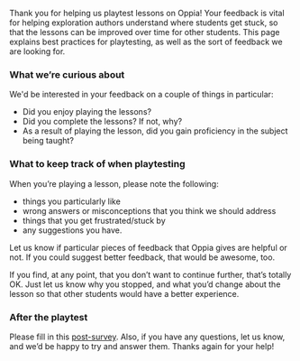Thank you for helping us playtest lessons on Oppia! Your feedback is vital for helping exploration authors understand where students get stuck, so that the lessons can be improved over time for other students. This page explains best practices for playtesting, as well as the sort of feedback we are looking for.

### What we’re curious about

We'd be interested in your feedback on a couple of things in particular:
- Did you enjoy playing the lessons?
- Did you complete the lessons? If not, why?
- As a result of playing the lesson, did you gain proficiency in the subject being taught?

### What to keep track of when playtesting

When you’re playing a lesson, please note the following:
- things you particularly like
- wrong answers or misconceptions that you think we should address
- things that you get frustrated/stuck by
- any suggestions you have. 

Let us know if particular pieces of feedback that Oppia gives are helpful or not. If you could suggest better feedback, that would be awesome, too.

If you find, at any point, that you don’t want to continue further, that’s totally OK. Just let us know why you stopped, and what you’d change about the lesson so that other students would have a better experience.

### After the playtest
Please fill in this [post-survey](https://goo.gl/forms/G65KSC2jtvodjP3u1). Also, if you have any questions, let us know, and we’d be happy to try and answer them. Thanks again for your help!
